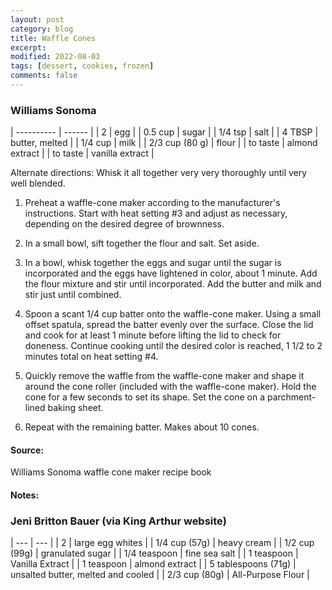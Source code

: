```yaml
---
layout: post
category: blog
title: Waffle Cones
excerpt:
modified: 2022-08-03
tags: [dessert, cookies, frozen]
comments: false
---
```


### Williams Sonoma

| ---------- | ------ |
| 2 | egg |
| 0.5 cup | sugar |
| 1/4 tsp | salt |
| 4 TBSP | butter, melted |
| 1/4 cup | milk |
| 2/3 cup (80 g) | flour |
| to taste | almond extract |
| to taste | vanilla extract |

Alternate directions: Whisk it all together very very thoroughly until very well blended.

1. Preheat a waffle-cone maker according to the manufacturer's instructions. Start with heat setting #3 and adjust as necessary, depending on the desired degree of brownness.

2. In a small bowl, sift together the flour and salt. Set aside.

4. In a bowl, whisk together the eggs and sugar until the sugar is incorporated and the eggs have lightened in color, about 1 minute. Add the flour mixture and stir until incorporated. Add the butter and milk and stir just until combined.

5. Spoon a scant 1/4 cup batter onto the waffle-cone maker. Using a small offset spatula, spread the batter evenly over the surface. Close the lid and cook for at least 1 minute before lifting the lid to check for doneness. Continue cooking until the desired color is reached, 1 1/2 to 2 minutes total on heat setting #4.

6. Quickly remove the waffle from the waffle-cone maker and shape it around the cone roller (included with the waffle-cone maker). Hold the cone for a few seconds to set its shape. Set the cone on a parchment-lined baking sheet.

7. Repeat with the remaining batter. Makes about 10 cones.

#### Source:
Williams Sonoma waffle cone maker recipe book

#### Notes:

### Jeni Britton Bauer (via King Arthur website)

| --- | --- |
| 2 | large egg whites |
| 1/4 cup (57g) | heavy cream |
| 1/2 cup (99g) | granulated sugar |
| 1/4 teaspoon | fine sea salt |
| 1 teaspoon | Vanilla Extract |
| 1 teaspoon | almond extract |
| 5 tablespoons (71g) | unsalted butter, melted and cooled |
| 2/3 cup (80g) | All-Purpose Flour |

